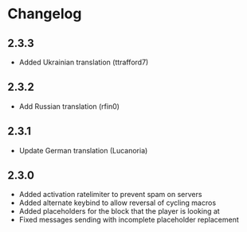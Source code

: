 # Changelog

## 2.3.3

- Added Ukrainian translation (ttrafford7)

## 2.3.2

- Add Russian translation (rfin0)

## 2.3.1

- Update German translation (Lucanoria)

## 2.3.0

- Added activation ratelimiter to prevent spam on servers 
- Added alternate keybind to allow reversal of cycling macros 
- Added placeholders for the block that the player is looking at 
- Fixed messages sending with incomplete placeholder replacement
